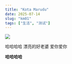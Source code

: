 ```yaml
---
title: "Kota Marudu"
date: 2025-07-14
slug: "km01"
tags: ["生活", "测试"]
---
```

![](https://prod-files-secure.s3.us-west-2.amazonaws.com/112d0858-5090-4d34-a606-b75eb8d65fd2/c7b45876-473c-4fb6-85d3-cb84a84bfc51/1000201235.jpg?X-Amz-Algorithm=AWS4-HMAC-SHA256&X-Amz-Content-Sha256=UNSIGNED-PAYLOAD&X-Amz-Credential=ASIAZI2LB4664Y4JOVVD%2F20250724%2Fus-west-2%2Fs3%2Faws4_request&X-Amz-Date=20250724T064941Z&X-Amz-Expires=3600&X-Amz-Security-Token=IQoJb3JpZ2luX2VjEP%2F%2F%2F%2F%2F%2F%2F%2F%2F%2F%2FwEaCXVzLXdlc3QtMiJIMEYCIQDQU3mr0CX1T%2FXGoVfo2NxFBEHQ%2FjoYOsQ1NHhbx%2BR7fAIhAKnTmiSOP90haP%2BpxvodzL%2B%2FwptPXVH1zFwElpMF2A7sKv8DCCgQABoMNjM3NDIzMTgzODA1IgxVu1XEBhw%2Ft7PpxTYq3ANCumAltDd92VNbagFjBpYo25k0cBQhMWXSNJRvGxP%2FUjOImFZtsdHp%2BNoHeKqKwn0gjfBvW0zzGvaknzK1CSwaTiS8oyIH0KUQhQ2JBzQr3a4bFOPzXaZb4B5UpJzRxQKpnHJ7mdV33tuRun0QT6vcS2Yui2WxwiumN9gTbcH%2FVUXFc0GED2mYXE3dMY1gD8rDDCVB6QcDj1ZVosK%2FG%2BDIICGclX3Diu8RymUag9%2BtYCqCHTkR6fKlo3T7dbD%2F2tqDaeHrxeTaq8Czds%2Fh3RubUGdu5t9PsfXTVQbjRWfkEcMFMeDGt1FUuPSi28%2B3gZMdbk6VVxLfOVlp7vqhBplKaneADySEd7rn7ZP%2FRbDGG6LnS6wcBwZ7bnaPMoTIhaRJlFwhblhyvMZ%2Fdwwt0L6z0m%2Bd9ailPsY2WK8PcnGnIqjXQE7l9R4Xx1oqwD0kng8xZ2%2BA2YZuvGLwu5g1%2BmViFzj3yU1aWjYXnoFzdD%2FyB50veMcir39YgZcsETUeAnseqvAXygS772T5C1Sh6hlRwm8aPwVWQQuypVST47m2yeE1dafap5%2FY9AygNJDV9RfMHYDpX4qVPbo2S9PhS9aNEmw4ZIqDFWLtjeK25LqBohv5%2BABPpWeOWC7bFDDqq4fEBjqkAYgpLKCach26uqqRYiEIE6ivdiLTds4Vo3Za7qLW18%2FFUOwlecSl5CZ84KNO3%2FI0yMhR57149wOy%2BnJ3MBkNg%2BV%2FskYHxQIoQzwRA1D1YazXCqP6vg1Mq6w5yE28B4MzA103wX%2BiAUZn0vQ8oothCkjWc2m4j7uH5cQefOroy%2B%2BJzi3HXJghiph3Zv1HWNeVYX7NJp9ZZ47e201sAo%2B7ww%2FTsl%2Fw&X-Amz-Signature=7842de971a544fc3cd13f01b0d0787fd6986272cc5b0d2e4ca9d58efad232160&X-Amz-SignedHeaders=host&x-amz-checksum-mode=ENABLED&x-id=GetObject)


哈哈哈哈  漂亮的好老婆  爱你爱你


**哈哈哈哈**

